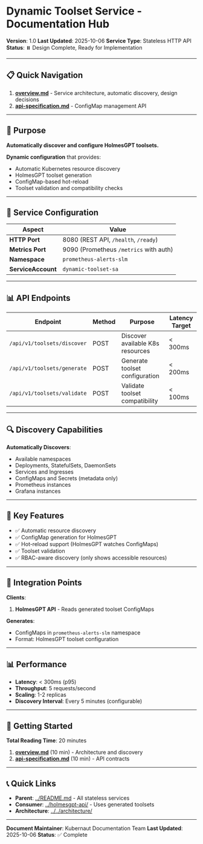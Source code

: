 # Dynamic Toolset Service - Documentation Hub

**Version**: 1.0
**Last Updated**: 2025-10-06
**Service Type**: Stateless HTTP API
**Status**: ⏸️ Design Complete, Ready for Implementation

---

## 📋 Quick Navigation

1. **[overview.md](./overview.md)** - Service architecture, automatic discovery, design decisions
2. **[api-specification.md](./api-specification.md)** - ConfigMap management API

---

## 🎯 Purpose

**Automatically discover and configure HolmesGPT toolsets.**

**Dynamic configuration** that provides:
- Automatic Kubernetes resource discovery
- HolmesGPT toolset generation
- ConfigMap-based hot-reload
- Toolset validation and compatibility checks

---

## 🔌 Service Configuration

| Aspect | Value |
|--------|-------|
| **HTTP Port** | 8080 (REST API, `/health`, `/ready`) |
| **Metrics Port** | 9090 (Prometheus `/metrics` with auth) |
| **Namespace** | `prometheus-alerts-slm` |
| **ServiceAccount** | `dynamic-toolset-sa` |

---

## 📊 API Endpoints

| Endpoint | Method | Purpose | Latency Target |
|----------|--------|---------|----------------|
| `/api/v1/toolsets/discover` | POST | Discover available K8s resources | < 300ms |
| `/api/v1/toolsets/generate` | POST | Generate toolset configuration | < 200ms |
| `/api/v1/toolsets/validate` | POST | Validate toolset compatibility | < 100ms |

---

## 🔍 Discovery Capabilities

**Automatically Discovers**:
- Available namespaces
- Deployments, StatefulSets, DaemonSets
- Services and Ingresses
- ConfigMaps and Secrets (metadata only)
- Prometheus instances
- Grafana instances

---

## 🎯 Key Features

- ✅ Automatic resource discovery
- ✅ ConfigMap generation for HolmesGPT
- ✅ Hot-reload support (HolmesGPT watches ConfigMaps)
- ✅ Toolset validation
- ✅ RBAC-aware discovery (only shows accessible resources)

---

## 🔗 Integration Points

**Clients**:
1. **HolmesGPT API** - Reads generated toolset ConfigMaps

**Generates**:
- ConfigMaps in `prometheus-alerts-slm` namespace
- Format: HolmesGPT toolset configuration

---

## 📊 Performance

- **Latency**: < 300ms (p95)
- **Throughput**: 5 requests/second
- **Scaling**: 1-2 replicas
- **Discovery Interval**: Every 5 minutes (configurable)

---

## 🚀 Getting Started

**Total Reading Time**: 20 minutes

1. **[overview.md](./overview.md)** (10 min) - Architecture and discovery
2. **[api-specification.md](./api-specification.md)** (10 min) - API contracts

---

## 📞 Quick Links

- **Parent**: [../README.md](../README.md) - All stateless services
- **Consumer**: [../holmesgpt-api/](../holmesgpt-api/) - Uses generated toolsets
- **Architecture**: [../../architecture/](../../architecture/)

---

**Document Maintainer**: Kubernaut Documentation Team
**Last Updated**: 2025-10-06
**Status**: ✅ Complete

